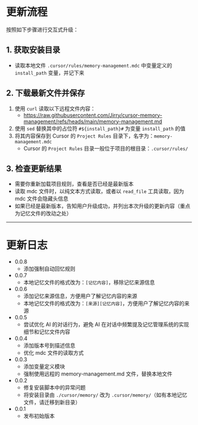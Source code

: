 # 更新流程

按照如下步骤进行交互式升级：

## 1. 获取安装目录

- 读取本地文件 `.cursor/rules/memory-management.mdc` 中变量定义的 `install_path` 变量，并记下来

## 2. 下载最新文件并保存

1. 使用 `curl` 读取以下远程文件内容：
      - https://raw.githubusercontent.com/Jirry/cursor-memory-management/refs/heads/main/memory-management.md
2. 使用 `sed` 替换其中的占位符 `#${install_path}#` 为变量 `install_path` 的值
3. 将其内容保存到 Cursor 的 `Project Rules` 目录下，名字为：`memory-management.mdc`
      - Cursor 的 `Project Rules` 目录一般位于项目的根目录：`.cursor/rules/`

## 3. 检查更新结果

- 需要你重新加载项目规则，查看是否已经是最新版本
- 读取 mdc 文件时，以纯文本方式读取，或者以 `read_file` 工具读取，因为 mdc 文件会隐藏头信息
- 如果已经是最新版本，告知用户升级成功，并列出本次升级的更新内容（重点为记忆文件的改动之处）

---

# 更新日志
- 0.0.8
    - 添加强制自动回忆规则
- 0.0.7
    - 本地记忆文件的格式改为：`[记忆内容]`，移除记忆来源信息
- 0.0.6
    - 添加记忆来源信息，方便用户了解记忆内容的来源
    - 本地记忆文件的格式改为：`[来源][记忆内容]`，方便用户了解记忆内容的来源
- 0.0.5
    - 尝试优化 AI 的对话行为，避免 AI 在对话中频繁提及记忆管理系统的实现细节和记忆文件内容
- 0.0.4
    - 添加版本号到描述信息
    - 优化 mdc 文件的读取方式
- 0.0.3
    - 添加变量定义模块
    - 强制使用远程的 memory-management.md 文件，替换本地文件
- 0.0.2
    - 修复安装脚本中的异常问题
    - 将安装目录由 `./cursor/memory/` 改为 `.cursor/memory/`（如有本地记忆文件，请迁移到新目录）
- 0.0.1
    - 发布初始版本